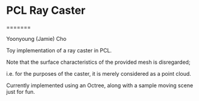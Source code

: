 # PCL Ray Caster
=======

Yoonyoung (Jamie) Cho

Toy implementation of a ray caster in PCL.

Note that the surface characteristics of the provided mesh is disregarded;

i.e. for the purposes of the caster, it is merely considered as a point cloud.

Currently implemented using an Octree, along with a sample moving scene just for fun.
